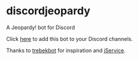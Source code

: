 # discordjeopardy

A Jeopardy! bot for Discord

Click [here](https://discordapp.com/oauth2/authorize?&client_id=400786664861204481&scope=bot&permissions=0) to add this bot to your Discord channels.

Thanks to [trebekbot](https://github.com/gesteves/trebekbot) for inspiration and [jService](http://jservice.io/).
